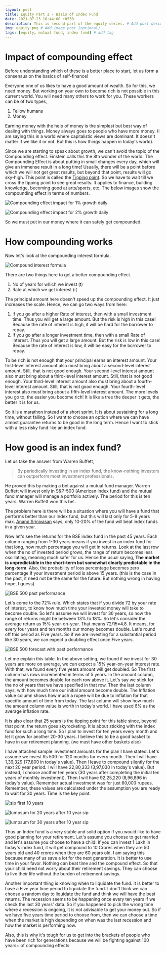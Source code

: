 ```yaml
---
layout: post
title: Equity Part 2 - Basis of Index Fund
date: 2021-07-23 16:44:00 +0530
description: This is second part of the equity series. # Add post description (optional)
img: equity.png # Add image post (optional)
tags: [equity, mutual fund, index fund] # add tag
---
```

# Impact of compounding effect

Before understanding which of these is a better place to start, let us form a consensus on the basics of self-finance!

Everyone one of us likes to have a good amount of wealth. So for this, we need money. But working on your own to become rich is not possible in this current world. You will need many others to work for you. These workers can be of two types,
1. Fellow humans
2. Money

Earning money with the help of money is the simplest but best way of dealing with things. Money always goes to people who have more money. (I am saying this in a world where capitalistic views are dominant. It doesn't matter if we like it or not. But this is how things happen in today's world).

Since we are starting to speak about growth, we can't avoid the topic of the Compounding effect. Einstein calls this the 8th wonder of the world. The Compounding Effect is about putting in small changes every day, which will give an immense result in a long time! Usually, there will be a point before which we will not get great results, but beyond that point, results will go sky-high. This point is called the <u>Tipping point</u>. So we have to wait till we cross the tipping point to see great results. It applies to finance, building knowledge, becoming good at arts/sports, etc. The below images show the compounding effect in terms of numbers.

![Compounding effect impact for 1% growth daily]({{site.baseurl}}/assets/img/compounding-power-1.jpeg)

![Compounding effect impact for 2% growth daily](https://www.chinasmack.com/wp-content/uploads/chinasmack/2014/01/peoples-daily-sina-weibo-people-who-work-a-bit-harder.jpg)

So we must put in our money where it can safely get compounded.

# How compounding works

Now let's look at the compounding interest formula.

![Compound interest formula](https://img.money.com/2021/01/compound-interest-formula.jpg?quality=60)

There are two things here to get a better compounding effect.
1. No of years for which we invest (t)
2. Rate at which we get interest (r)

The principal amount here doesn't speed up the compounding effect. It just increases the scale. Hence, we can go two ways from here:
1. If you go after a higher Rate of interest, then with a small investment time. Thus you will get a large amount. But the risk is high in this case! Because the rate of interest is high, it will be hard for the borrower to repay.
2. If you go after a longer investment time, then with a small Rate of interest. Thus you will get a large amount. But the risk is low in this case! Because the rate of interest is low, it will be easy for the borrower to repay.

To be rich is not enough that your principal earns an interest amount. Your first-level interest amount also must bring about a second-level interest amount. Still, that is not good enough. Your second-level interest amount also must bring about a third-level interest amount. Still, that is not good enough. Your third-level interest amount also must bring about a fourth-level interest amount. Still, that is not good enough. Your fourth-level interest also must bring about a fifth-level interest amount. The more levels you go to, the easier you become rich! It is like a tree the deeper it gets, the better it is for us.

So it is a marathon instead of a short sprint. It is about sustaining for a long time, without falling. So I want to choose an option where we can have almost guarantee returns to be good in the long term. Hence I want to stick with a less risky fund like an index fund.

# How good is an index fund?

Let us take the answer from Warren Buffett,

> By periodically investing in an index fund, the know-nothing investors can outperform most investment professionals.

He proved this by making a bet against a mutual fund manager. Warren Buffett will invest only in S&P-500 (American index fund) and the mutual fund manager will manage a portfolio actively. The period for this is ten years. Warren Buffett won this bet.

The problem here is there will be a situation where you will have a fund that performs better than our Index fund, but this will last only for 5-8 years max. [Anand Srinivasan](https://www.youtube.com/MoneyPechu/) says, only 10-20% of the fund will beat index funds in a given year.

Now let's see the returns for the BSE index fund in the past 45 years. Each column ranging from 1-30 years means if you invest in an index fund for that long, how much percentage you will get in returns. Look at the last row when the no of invested period grows, the range of return becomes less oscillating, meaning much safer for us. Hence the usual saying, **The market is unpredictable in the short-term but somewhat clearly predictable in the long-term**. Also, the probability of loss percentage becomes zero percentage if your investment period is above 15 years. (this is the case in the past, it need not be the same for the future. But nothing wrong in having hope, I guess).

![BSE 500 past performance](https://investingfunda.com/wp-content/uploads/2015/04/WhatsApp-Image-2020-05-10-at-2.49.48-PM.jpeg)

Let's come to the 72% rule. Which states that if you divide 72 by your rate of interest, to know how much time your invested money will take to become double. So let's assume we will invest for 30 years, so now the range of returns might be between 13% to 18%. So let's consider the average return as 15% year-on-year. That means 72/15=4.8. It means, for every four years and ten months our money becomes double. Let's round off this period as Five years. So if we are investing for a substantial period like 30 years, we can expect a doubling effect once Five years.

![BSE 500 forecast with past performance]({{site.baseurl}}/assets/img/bse_500_forcast_with_past_performance.png)

Let me explain this table. In the above setting, we found if we invest for 30 years are more on average, we can expect a 15% year-on-year interest rate. With that, we found every five years amount will get doubled. So The first column has rows incremented in terms of 5 years. In the amount column, the amount becomes double for each row above it. Let's say we stick for the no of years that we have specified in that row. Then the last column says, with how much time our initial amount become double. The Inflation value column shows how much a rupee will be due to inflation for that specific amount of time from today. The last column will show how much the amount column value is worth in today's world. I have used 6% as the average inflation rate.

It is also clear that 25 years is the tipping point for this table since, beyond that point, the return goes skyrocketing. It is about sticking with the index fund for such a long time. So I plan to invest for ten years every month and let it grow for another 20-30 years. I believe this to be a good basket to have in our retirement planning. (we must have other baskets also)

I have attached sample investment amounts for the plan I have stated. Let's assume we invest Rs 500 for 120 months for every month. Then I will have 1,39,329 (77,800 in today's value). Then I leave to compound silently for the next 20 year period. I will have 22,80,333 (3,97,030 in today's value). But instead, I choose another ten years (30 years after completing the initial ten years of monthly investment). Then I will have 92,25,220 (8,96,896 in today's value). Remember actual investment was for just 60,000 rupees. Remember, these values are calculated under the assumption you are ready to wait for 30 years. Time is the key point.

![sip first 10 years]({{site.baseurl}}/assets/img/sip_first_10_years.png)

![lumpsum for 20 years after 10 year sip]({{site.baseurl}}/assets/img/lumpsum_for_20_years_after_10_year_sip.png)

![lumpsum for 30 years after 10 year sip]({{site.baseurl}}/assets/img/lumpsum_for_30_years_after_10_year_sip.png)

Thus an Index fund is a very stable and solid option if you would like to have good planning for your retirement. Let's assume you choose to get married and let's assume you choose to have a child. If you can invest 1 Lakh in today's index fund, it will get compound to 10 Crores when they are 50 years old and 40 crores when they are 60 years old. I am saying this because many of us save a lot for the next generation. It is better to use time in your favor. Nothing can beat time and the compound effect. So that your child need not worry about their retirement savings. They can choose to live their life without the burden of retirement savings.

Another important thing is knowing when to liquidate the fund. It is better to have a Five year time period to liquidate the fund. I don't think we can choose a random day to liquidate the fund and think we will have the best returns. The recession seems to be happening once every ten years if we check the last 30 years' data. So if you happened to pick the wrong time where a recession is ongoing, it is not advisable to get your money out. So if we have five years time period to choose from, then we can choose a time when the market is high depending on when was the last recession and how the market is performing now.

Also, this is why it's tough for us to get into the brackets of people who have been rich for generations because we will be fighting against 100 years+ of compounding effects.